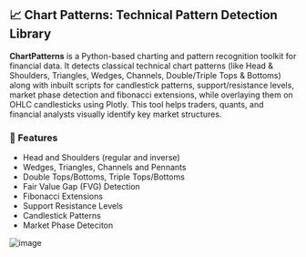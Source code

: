 ## 📈 Chart Patterns: Technical Pattern Detection Library

**ChartPatterns** is a Python-based charting and pattern recognition toolkit for financial data. It detects classical technical chart patterns (like Head & Shoulders, Triangles, Wedges, Channels, Double/Triple Tops & Bottoms) along with inbuilt scripts for candlestick patterns, support/resistance levels, market phase detection and fibonacci extensions, while overlaying them on OHLC candlesticks using Plotly. This tool helps traders, quants, and financial analysts visually identify key market structures.

### 🔧 Features
  * Head and Shoulders (regular and inverse)
  * Wedges, Triangles, Channels and Pennants
  * Double Tops/Bottoms, Triple Tops/Bottoms
  * Fair Value Gap (FVG) Detection
  * Fibonacci Extensions
  * Support Resistance Levels
  * Candlestick Patterns
  * Market Phase Deteciton

![image](https://github.com/user-attachments/assets/244c7b6e-1b93-416e-8686-395cdc8a4ac1)
